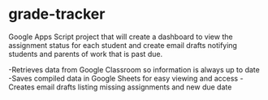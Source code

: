 # grade-tracker
Google Apps Script project that will create a dashboard to view the assignment status for each student and create email drafts notifying students and parents of work that is past due.

-Retrieves data from Google Classroom so information is always up to date
-Saves compiled data in Google Sheets for easy viewing and access
-Creates email drafts listing missing assignments and new due date 

